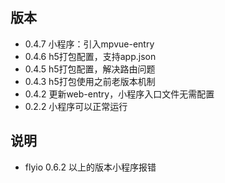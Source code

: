 
## 版本
* 0.4.7 小程序：引入mpvue-entry
* 0.4.6 h5打包配置，支持app.json
* 0.4.5 h5打包配置，解决路由问题
* 0.4.3 h5打包使用之前老版本机制
* 0.4.2 更新web-entry，小程序入口文件无需配置
* 0.2.2 小程序可以正常运行

## 说明

* flyio 0.6.2 以上的版本小程序报错


